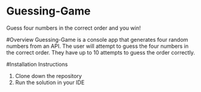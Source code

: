 # Guessing-Game
Guess four numbers in the correct order and you win!

#Overview
Guessing-Game is a console app that generates four random numbers from an API.  The user will attempt to guess the four numbers in the correct order.  They have up to 10 attempts to guess the order correctly.

#Installation Instructions
1. Clone down the repository
2. Run the solution in your IDE
